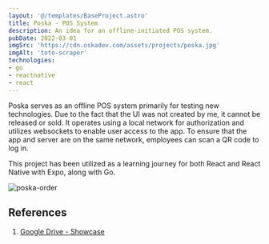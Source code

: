 ```yaml
---
layout: '@/templates/BaseProject.astro'
title: Poska - POS System
description: An idea for an offline-initiated POS system.
pubDate: 2022-03-01
imgSrc: 'https://cdn.oskadev.com/assets/projects/poska.jpg'
imgAlt: 'toto-scraper'
technologies:
- go
- reactnative
- react
---
```


Poska serves as an offline POS system primarily for testing new technologies. Due to the fact that the UI was not created by me, it cannot be released or sold. It operates using a local network for authorization and utilizes websockets to enable user access to the app. To ensure that the app and server are on the same network, employees can scan a QR code to log in.

This project has been utilized as a learning journey for both React and React Native with Expo, along with Go.

![poska-order](https://cdn.oskadev.com/assets/projects/poska-order.jpg)

## References 

1. <a href="https://drive.google.com/drive/u/1/folders/1lYZ6uWbT0pzlMYCnqJkKpCqOC8mrWpiq" target="_blank">Google Drive - Showcase</a>